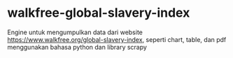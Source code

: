 # walkfree-global-slavery-index
Engine untuk mengumpulkan data dari website https://www.walkfree.org/global-slavery-index, seperti chart, table, dan pdf menggunakan bahasa python dan library scrapy
